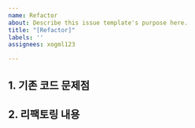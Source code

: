```yaml
---
name: Refactor
about: Describe this issue template's purpose here.
title: "[Refactor]"
labels: ''
assignees: xogml123

---
```


## 1. 기존 코드 문제점
## 2. 리팩토링 내용
